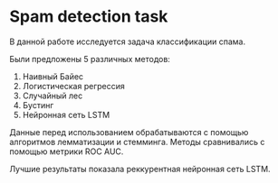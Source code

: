 # Spam detection task

В данной работе исследуется задача классификации спама.

Были предложены 5 различных методов:

1) Наивный Байес
2) Логистическая регрессия
3) Случайный лес
4) Бустинг
5) Нейронная сеть LSTM

Данные перед использованием обрабатываются с помощью алгоритмов лемматизации и стемминга.
Методы сравнивались с помощью метрики ROC AUC.

Лучшие результаты показала реккурентная нейронная сеть LSTM.


